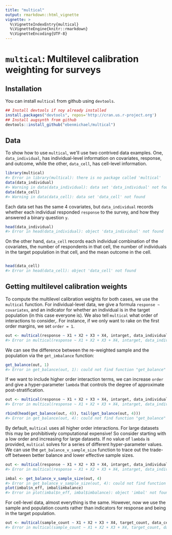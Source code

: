 ```yaml
---
title: "multical"
output: rmarkdown::html_vignette
vignette: >
  %\VignetteIndexEntry{multical}
  %\VignetteEngine{knitr::rmarkdown}
  %\VignetteEncoding{UTF-8}
---
```





# `multical`: Multilevel calibration weighting for surveys

## Installation
You can install `multical` from github using `devtools`.


```r
## Install devtools if noy already installed
install.packages("devtools", repos='http://cran.us.r-project.org')
## Install augsynth from github
devtools::install_github("ebenmichael/multical")
```


## Data
To show how to use `multical`, we'll use two contrived data examples. One, `data_individual`, has individual-level information on covariates, response, and outcome, while the other, `data_cell`, has cell-level information.

```r
library(multical)
#> Error in library(multical): there is no package called 'multical'
data(data_individual)
#> Warning in data(data_individual): data set 'data_individual' not found
data(data_cell)
#> Warning in data(data_cell): data set 'data_cell' not found
```

Each data set has the same 4 covariates, but `data_individual` records whether each individual responded `response` to the survey, and how they answered a binary question `y`.


```r
head(data_individual)
#> Error in head(data_individual): object 'data_individual' not found
```

On the other hand, `data_cell` records each individual combination of the covariates, the number of respondents in that cell, the number of individuals in the target population in that cell, and the mean outcome in the cell.


```r

head(data_cell)
#> Error in head(data_cell): object 'data_cell' not found
```


## Getting multilevel calibration weights

To compute the multilevel calibration weights for both cases, we use the `multical` function. For individual-level data, we give a formula `response ~ covariates`, and an indicator for whether an individual is in the target population (in this case everyone is). We also tell `multical` what order of interactions to consider,.
For instance, if we only want to rake on the first order margins, we set `order = 1`.


```r
out <- multical(response ~ X1 + X2 + X3 + X4, intarget, data_individual, order = 1)
#> Error in multical(response ~ X1 + X2 + X3 + X4, intarget, data_individual, : could not find function "multical"
```

We can see the difference between the re-weighted sample and the population via the `get_imbalance` function:

```r
get_balance(out, 1)
#> Error in get_balance(out, 1): could not find function "get_balance"
```

If we want to include higher order interaction terms, we can increase `order` and give a hyper-parameter `lambda` that controls the degree of approximate post-stratification.

```r
out <- multical(response ~ X1 + X2 + X3 + X4, intarget, data_individual, order = 4, lambda = 1)
#> Error in multical(response ~ X1 + X2 + X3 + X4, intarget, data_individual, : could not find function "multical"

rbind(head(get_balance(out, 4)), tail(get_balance(out, 4)))
#> Error in get_balance(out, 4): could not find function "get_balance"
```

By default, `multical` uses all higher order interactions. For large datasets this may be prohibitively computational expensive! So consider starting with a low order and increasing for large datasets. If no value of `lambda` is provided, `multical` solves for a series of different hyper-parameter values. We can use the `get_balance_v_sample_size` function to trace out the trade-off between better balance and lower effective sample sizes.

```r
out <- multical(response ~ X1 + X2 + X3 + X4, intarget, data_individual)
#> Error in multical(response ~ X1 + X2 + X3 + X4, intarget, data_individual): could not find function "multical"

imbal <- get_balance_v_sample_size(out, 4)
#> Error in get_balance_v_sample_size(out, 4): could not find function "get_balance_v_sample_size"
plot(imbal$n_eff, imbal$imbalance)
#> Error in plot(imbal$n_eff, imbal$imbalance): object 'imbal' not found
```


For cell-level data, almost everything is the same. However, now we use the sample and population counts rather than indicators for response and being in the target population.

```r
out <- multical(sample_count ~ X1 + X2 + X3 + X4, target_count, data_cell, order = 4, lambda = 1)
#> Error in multical(sample_count ~ X1 + X2 + X3 + X4, target_count, data_cell, : could not find function "multical"
```
